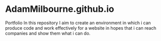 # AdamMilbourne.github.io
Portfolio
In this repository I aim to create an environment in which i can produce code and work effectively for a website in hopes that i can reach companies and show them what i can do.
